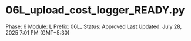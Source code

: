 # 06L_upload_cost_logger_READY.py

Phase: 6
Module: L
Prefix: 06L_
Status: Approved
Last Updated: July 28, 2025 7:01 PM (GMT+5:30)
